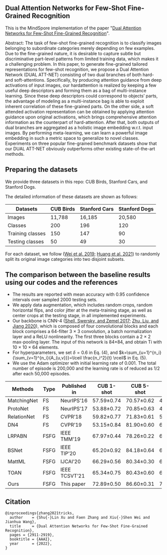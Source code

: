 ## Dual Attention Networks for Few-Shot Fine-Grained Recognition

This is the MindSpore implementation of the paper "[Dual Attention Networks for Few-Shot Fine-Grained Recognition](https://ojs.aaai.org/index.php/AAAI/article/view/20196)".

Abstract: The task of few-shot fine-grained recognition is to classify images belonging to subordinate categories merely depending on few examples. Due to the fine-grained nature, it is desirable to capture subtle but discriminative part-level patterns from limited training data, which makes it a challenging problem. In this paper, to generate fine-grained tailored representations for few-shot recognition, we propose a Dual Attention Network (DUAL ATT-NET) consisting of two dual branches of both hard- and soft-attentions. Specifically, by producing attention guidance from deep activations of input images, our hardattention is realized by keeping a few useful deep descriptors and forming them as a bag of multi-instance learning. Since these deep descriptors could correspond to objects’ parts, the advantage of modeling as a multi-instance bag is able to exploit inherent correlation of these fine-grained parts. On the other side, a soft attended activation representation can be obtained by applying attention guidance upon original activations, which brings comprehensive attention information as the counterpart of hard-attention. After that, both outputs of dual branches are aggregated as a holistic image embedding w.r.t. input images. By performing meta-learning, we can learn a powerful image embedding in such a metric space to generalize to novel classes. Experiments on three popular fine-grained benchmark datasets show that our DUAL ATT-NET obviously outperforms other existing state-of-the-art methods.

## Preparing the datasets

We provide three datasets in this repo: CUB Birds, Stanford Cars, and Stanford Dogs.

The detailed information of these datasets are shown as follows:

| Datasets         | CUB Birds | Stanford Cars | Stanford Dogs |
| ---------------- | --------- | ------------- | ------------- |
| Images           | 11,788    | 16,185        | 20,580        |
| Classes          | 200       | 196           | 120           |
| Training classes | 150       | 147           | 90            |
| Testing classes  | 50        | 49            | 30            |

For each dataset, we follow ([Wei et al. 2019](https://arxiv.org/abs/1805.04288); [Huang et al. 2021](https://arxiv.org/abs/1904.03580)) to randomly split its original image categories into two disjoint subsets.

## The comparison between the baseline results using our codes and the references

- The results are reported with mean accuracy with 0.95 confidence intervals over sampled 2000 testing sets.
- We apply data augmentation, which includes random crops, random horizontal flips, and color jitter at the meta-training stage, as well as center crops at the testing stage, in all implemented experiments.
- Our backbone is CNN-4 ([Shell, Swersky, and Zemel 2017](https://arxiv.org/abs/1703.05175); [Zhu, Liu, and Jiang 2020](https://www.ijcai.org/proceedings/2020/0152.pdf)), which is composed of four convolutional blocks and each block comprises a 64-filter 3 × 3 convolution, a batch normalization layer and a ReLU nonlinearity. The first three blocks contain a 2 × 2 max-pooling layer. The input of this network is 84×84, and obtain Ti with 10 × 10 × 64 elements.
- For hyperparameters, we set $\delta=0.6$ in Eq. (4), and $k=\sum_{u=1}^{n_i}{\sum_{v=1}^{n_i}{A_{u,v}}}=\lceil \frac{n_i^2}{t} \rceil$ in Eq. (5).
- We use the Adam optimizer with initial learning rate of 0.001. The total number of episode is 200,000 and the learning rate is of reduced as 1/2 after each 50,000 episodes. 

| Methods     | Type | Published in  | CUB 1-shot | CUB 5-shot | Cars 1-shot | Cars 5-shot | Dogs 1-shot | Dogs 5-shot |
| ----------- | ---- | ------------- | ---------- | ---------- | ----------- | ----------- | ----------- | ----------- |
| MatchingNet | FS   | NeurIPS’16    | 57.59±0.74 | 70.57±0.62 | 48.03±0.60  | 64.22±0.59  | 45.05±0.66  | 60.60±0.62  |
| ProtoNet    | FS   | NeurIPS’17    | 53.88±0.72 | 70.85±0.63 | 45.27±0.61  | 64.24±0.61  | 42.58±0.63  | 59.49±0.65  |
| RelationNet | FS   | CVPR’18       | 59.82±0.77 | 71.83±0.61 | 56.02±0.74  | 66.93±0.63  | 44.75±0.70  | 58.36±0.66  |
| DN4         | FS   | CVPR’19       | 53.15±0.84 | 81.90±0.60 | 61.51±0.85  | 89.60±0.44  | 45.73±0.76  | 66.33±0.66  |
| LRPABN      | FSFG | IEEE TMM’19   | 67.97±0.44 | 78.26±0.22 | 63.11±0.46  | 74.66±0.22  | 54.82±0.46  | 67.12±0.23  |
| BSNet       | FSFG | IEEE TIP’20   | 65.20±0.92 | 84.18±0.64 | 61.41±0.92  | 86.68±0.54  | 51.06±0.94  | 71.90±0.68  |
| MattML      | FSFG | IJCAI’20      | 66.29±0.56 | 80.34±0.30 | 66.11±0.54  | 82.80±0.28  | 54.84±0.53  | 71.34±0.38  |
| TOAN        | FSFG | IEEE TCSVT’21 | 65.34±0.75 | 80.43±0.60 | 65.90±0.72  | 84.24±0.48  | 49.30±0.77  | 67.16±0.49  |
| Ours        | FSFG | This paper    | 72.89±0.50 | 86.60±0.31 | 70.21±0.50  | 85.55±0.31  | 59.81±0.50  | 77.19±0.35  |

## Citation

```
@inproceedings{zhang2021tricks,
  author    = {Shu{-}Lin Xu and Faen Zhang and Xiu{-}Shen Wei and Jianhua Wang},
  title     = {Dual Attention Networks for Few-Shot Fine-Grained Recognition},
  pages = {2911-2919},
  booktitle = {AAAI},
  year      = {2022},
}
```
